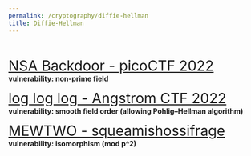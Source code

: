 ```yaml
---
permalink: /cryptography/diffie-hellman
title: Diffie-Hellman
---
```


<br>


<span style="font-size:2em;">   [NSA Backdoor - picoCTF 2022](/cryptography/diffie-hellman/nsa-backdoorpicoCTF-2022)       </span> <br>
__vulnerability: non-prime field__


<span style="font-size:2em;">   [log log log - Angstrom CTF 2022](/cryptography/diffie-hellman/logloglog-Angstrom-CTF-2022)       </span> <br>
__vulnerability: smooth field order (allowing Pohlig–Hellman algorithm)__


<span style="font-size:2em;">   [MEWTWO - squeamishossifrage](/cryptography/diffie-hellman/MEWTWO-squeamishossifrage)       </span> <br>
__vulnerability: isomorphism (mod p^2)__
